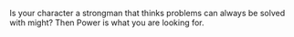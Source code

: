 Is your character a strongman that thinks problems can always be solved with might? Then Power is what you are looking for.